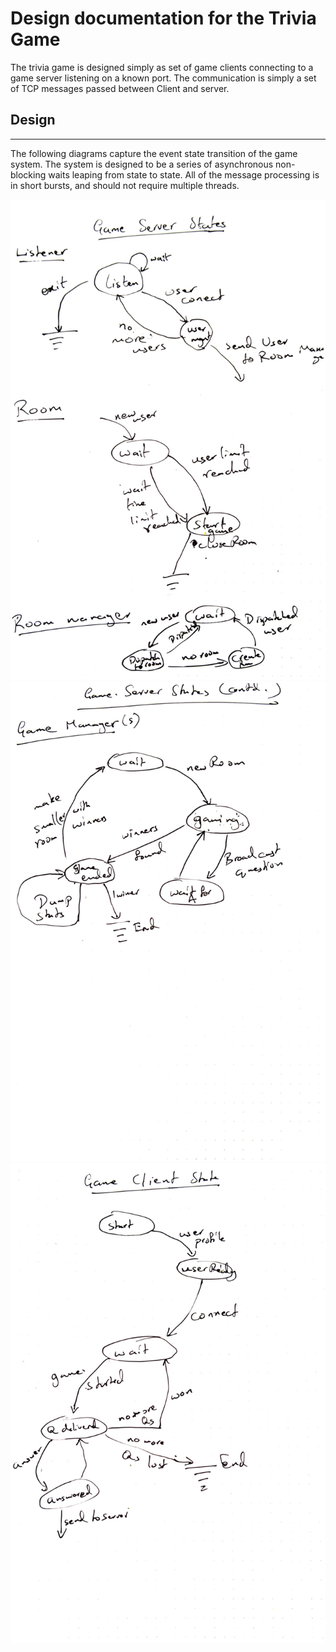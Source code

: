 # Design documentation for the Trivia Game

The trivia game is designed simply as set of game clients connecting to a
game server listening on a known port. The communication is simply a set of
TCP messages passed between Client and server.

## Design 
---
The following diagrams capture the event state transition of the game system.
The system is designed to be a series of asynchronous non-blocking waits leaping
from state to state. All of the message processing is in short bursts, and
should not require multiple threads.

![Server State Diagram 1](state_dia_1.png)
![Server State Diagram 2](state_dia_2.png)
![Client State Diagram](state_dia_3.png)


